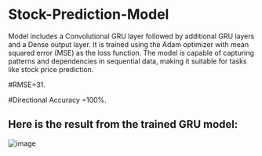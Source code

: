 # Stock-Prediction-Model
Model includes a Convolutional GRU layer followed by additional GRU layers and a Dense output layer. It is trained using the Adam optimizer with mean squared error (MSE) as the loss function. The model is capable of capturing patterns and dependencies in sequential data, making it suitable for tasks like stock price prediction.

#RMSE=31.

#Directional Accuracy =100%.


## Here is the result from the trained GRU model:
![image](https://github.com/Aryanthelord/stock_prediciton/assets/107427258/be433618-7402-42af-8232-3ec825af3c89)
